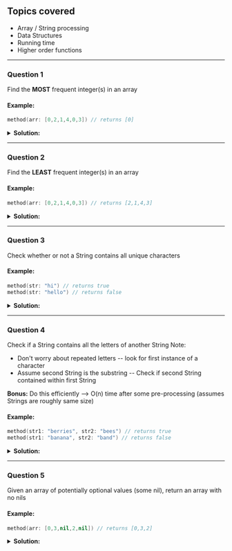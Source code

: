 ## Topics covered
* Array / String processing
* Data Structures
* Running time
* Higher order functions
--------

### Question 1
Find the **MOST** frequent integer(s) in an array

#### Example:
```Swift
method(arr: [0,2,1,4,0,3]) // returns [0]
```

<details>
<summary><strong>Solution:</strong></summary><br>

```Swift
func mostFreq(arr: [Int]) -> [Int] {
var numFreq = [Int:Int]()
for num in arr {
if numFreq[num] != nil {
numFreq[num] = numFreq[num]! + 1
} else {
numFreq[num] = 1
}
}
var mostFreqNums: [Int] = []
var highestCount = 0
for (num,count) in numFreq {
if count > highestCount {
highestCount = count
mostFreqNums = []
mostFreqNums.append(num)
} else if count == highestCount {
mostFreqNums.append(num)
}
}
return mostFreqNums
}
```
</details>

--------

### Question 2
Find the **LEAST** frequent integer(s) in an array

#### Example:
```Swift
method(arr: [0,2,1,4,0,3]) // returns [2,1,4,3]
```

<details>
<summary><strong>Solution:</strong></summary><br>

```Swift
func leastFreq(arr: [Int]) -> [Int] {
var numFreq = [Int:Int]()
var lowestCount: Int? = nil
if arr.count > 0 {
lowestCount = 1
for num in arr {
if numFreq[num] != nil {
numFreq[num] = numFreq[num]! + 1
} else {
numFreq[num] = 1
}
}
var leastFreqNums: [Int] = []
for (num,count) in numFreq {
if count < lowestCount! {
lowestCount = count
leastFreqNums = []
leastFreqNums.append(num)
} else if count == lowestCount! {
leastFreqNums.append(num)
}
return leastFreqNums
}
}
return arr
}
```
</details>

--------

### Question 3
Check whether or not a String contains all unique characters

#### Example:
```Swift
method(str: "hi") // returns true
method(str: "hello") // returns false
```

<details>
<summary><strong>Solution:</strong></summary><br>

```Swift
func uniqueCheck(str: String) -> Bool {
let chars = Set<Character>(str)
return chars.count == str.characters.count
}
```
</details>

--------

### Question 4
Check if a String contains all the letters of another String
Note:
* Don't worry about repeated letters -- look for first instance of a character
* Assume second String is the substring -- Check if second String contained within first String

**Bonus:** Do this efficiently --> O(n) time after some pre-processing (assumes Strings are roughly same size)

#### Example:
```Swift
method(str1: "berries", str2: "bees") // returns true
method(str1: "banana", str2: "band") // returns false
```

<details>
<summary><strong>Solution:</strong></summary><br>

```Swift
extension String {
func isSubstring(_ str: String) -> Bool {
let charSet = Set<Character>(self)
for char in str.characters {
if !charSet.contains(char) {
return false
}
}
return true
}
}
```
</details>

--------

### Question 5
Given an array of potentially optional values (some nil), return an array with no nils

#### Example:
```Swift
method(arr: [0,3,nil,2,nil]) // returns [0,3,2]
```

<details>
<summary><strong>Solution:</strong></summary><br>

```Swift
let arr = [0,3,nil,2,nil]
print(arr.flatMap { $0 })
```
</details>
